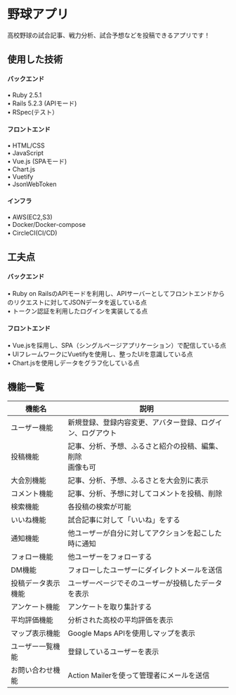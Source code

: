 # 野球アプリ

高校野球の試合記事、戦力分析、試合予想などを投稿できるアプリです！


## 使用した技術

#### バックエンド
• Ruby 2.5.1  
• Rails 5.2.3 (APIモード)  
• RSpec(テスト）

#### フロントエンド
• HTML/CSS  
• JavaScript  
• Vue.js (SPAモード)  
• Chart.js  
• Vuetify  
• JsonWebToken

#### インフラ
• AWS(EC2,S3)  
• Docker/Docker-compose  
• CircleCI(CI/CD) 　

    
## 工夫点

#### バックエンド
• Ruby on RailsのAPIモードを利用し、APIサーバーとしてフロントエンドからのリクエストに対してJSONデータを返している点  
• トークン認証を利用したログインを実装してる点

#### フロントエンド
• Vue.jsを採用し、SPA（シングルページアプリケーション）で配信している点  
• UIフレームワークにVuetifyを使用し、整ったUIを意識している点  
• Chart.jsを使用しデータをグラフ化している点

## 機能一覧
|  機能名  |  説明  |
| ---- | ---- |
|  ユーザー機能  |  新規登録、登録内容変更、アバター登録、ログイン、ログアウト  |
|  投稿機能  |  記事、分析、予想、ふるさと紹介の投稿、編集、削除<br>画像も可  |
| 大会別機能 | 記事、分析、予想、ふるさとを大会別に表示 |
| コメント機能 | 記事、分析、予想に対してコメントを投稿、削除 |
| 検索機能 | 各投稿の検索が可能 |
| いいね機能 | 試合記事に対して「いいね」をする |
| 通知機能 | 他ユーザーが自分に対してアクションを起こした時に通知 |
| フォロー機能 | 他ユーザーをフォローする |
| DM機能 | フォローしたユーザーにダイレクトメールを送信 |
| 投稿データ表示機能 | ユーザーページでそのユーザーが投稿したデータを表示 |
|  アンケート機能  |  アンケートを取り集計する  |
| 平均評価機能 | 分析された高校の平均評価を表示 |
| マップ表示機能 | Google Maps APIを使用しマップを表示 |
| ユーザー一覧機能 | 登録しているユーザーを表示 |
| お問い合わせ機能 | Action Mailerを使って管理者にメールを送信 |

